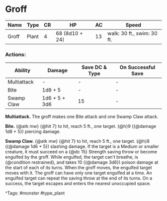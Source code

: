 # Groff

| Name | Type | CR | HP | AC | Speed |
|------|------|----|----|----|-------|
| Groff | Plant | 4 | 68 (8d10 + 24) | 13 | walk: 30 ft., swim: 30 ft. |

### Actions:

| Ability | Damage | Save DC & Type | On Successful Save |
|---------|--------|----------------|--------------------|
| Multiattack | - | - | - |
| Bite | 1d8 + 5 | - | - |
| Swamp Claw | 1d6 + 5 + 3d6 | 15 | - |


**Multiattack.** The groff makes one Bite attack and one Swamp Claw attack.

**Bite.** {@atk mw} {@hit 7} to hit, reach 5 ft., one target. {@h}9 ({@damage 1d8 + 5}) piercing damage.

**Swamp Claw.** {@atk mw} {@hit 7} to hit, reach 5 ft., one target. {@h}8 ({@damage 1d6 + 5}) slashing damage. If the target is a Medium or smaller creature, it must succeed on a {@dc 15} Strength saving throw or become engulfed by the groff. While engulfed, the target can't breathe, is {@condition restrained}, and takes 10 ({@damage 3d6}) poison damage at the start of each of its turns. When the groff moves, the engulfed target moves with it. The groff can have only one target engulfed at a time. An engulfed target can repeat the saving throw at the end of its turns. On a success, the target escapes and enters the nearest unoccupied space.

^Tags: #monster #type_plant